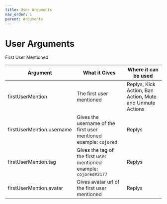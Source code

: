 ```yaml
---
title: User Arguments
nav_order: 1
parent: Arguments
---
```


# User Arguments

First User Mentioned

Argument  | What it Gives | Where it can be used
------------- | ------------- | -------------
firstUserMention  | The first user mentioned | Replys, Kick Action, Ban Action, Mute and Unmute Actions
firstUserMention.username  | Gives the username of the first user mentioned example: `cojored` | Replys
firstUserMention.tag  | Gives the tag of the first user mentioned example: `cojored#2177` | Replys
firstUserMention.avatar  | Gives avatar url of the first user mentioned | Replys